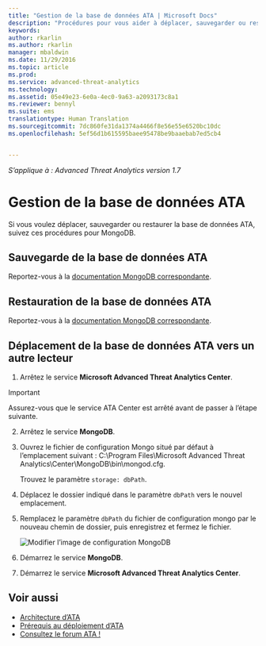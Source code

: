 ```yaml
---
title: "Gestion de la base de données ATA | Microsoft Docs"
description: "Procédures pour vous aider à déplacer, sauvegarder ou restaurer la base de données ATA."
keywords: 
author: rkarlin
ms.author: rkarlin
manager: mbaldwin
ms.date: 11/29/2016
ms.topic: article
ms.prod: 
ms.service: advanced-threat-analytics
ms.technology: 
ms.assetid: 05e49e23-6e0a-4ec0-9a63-a2093173c8a1
ms.reviewer: bennyl
ms.suite: ems
translationtype: Human Translation
ms.sourcegitcommit: 7dc860fe31da1374a4466f8e56e55e6520bc10dc
ms.openlocfilehash: 5ef56d1b615595baee95478be9baaebab7ed5cb4


---
```


*S’applique à : Advanced Threat Analytics version 1.7*



# <a name="ata-database-management"></a>Gestion de la base de données ATA
Si vous voulez déplacer, sauvegarder ou restaurer la base de données ATA, suivez ces procédures pour MongoDB.

## <a name="backing-up-the-ata-database"></a>Sauvegarde de la base de données ATA
Reportez-vous à la [documentation MongoDB correspondante](http://docs.mongodb.org/manual/administration/backup/).

## <a name="restoring-the-ata-database"></a>Restauration de la base de données ATA
Reportez-vous à la [documentation MongoDB correspondante](http://docs.mongodb.org/manual/administration/backup/).

## <a name="moving-the-ata-database-to-another-drive"></a>Déplacement de la base de données ATA vers un autre lecteur

1.  Arrêtez le service **Microsoft Advanced Threat Analytics Center**.
> [!Important] 
> Assurez-vous que le service ATA Center est arrêté avant de passer à l’étape suivante.

2.  Arrêtez le service **MongoDB**.

3.  Ouvrez le fichier de configuration Mongo situé par défaut à l’emplacement suivant : C:\Program Files\Microsoft Advanced Threat Analytics\Center\MongoDB\bin\mongod.cfg.

    Trouvez le paramètre `storage: dbPath`.

4.  Déplacez le dossier indiqué dans le paramètre `dbPath` vers le nouvel emplacement.

5.  Remplacez le paramètre `dbPath` du fichier de configuration mongo par le nouveau chemin de dossier, puis enregistrez et fermez le fichier.

    ![Modifier l’image de configuration MongoDB](media/ATA-mongoDB-moveDB.png)

6.  Démarrez le service **MongoDB**.

7. Démarrez le service **Microsoft Advanced Threat Analytics Center**.

## <a name="see-also"></a>Voir aussi
- [Architecture d’ATA](/advanced-threat-analytics/plan-design/ata-architecture)
- [Prérequis au déploiement d’ATA](/advanced-threat-analytics/plan-design/ata-prerequisites)
- [Consultez le forum ATA !](https://social.technet.microsoft.com/Forums/security/home?forum=mata)




<!--HONumber=Jan17_HO1-->


